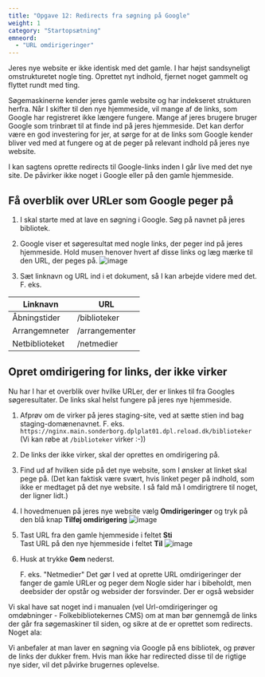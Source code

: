 ```yaml
---
title: "Opgave 12: Redirects fra søgning på Google"
weight: 1
category: "Startopsætning"
emneord:
  - "URL omdirigeringer"
---
```

Jeres nye website er ikke identisk med det gamle. I har højst sandsyneligt omstrukturetet nogle ting. Oprettet nyt indhold, fjernet noget gammelt og flyttet rundt med ting.

Søgemaskinerne kender jeres gamle website og har indekseret strukturen herfra. Når I skifter til den nye hjemmeside, vil mange af de links, som Google har registreret ikke længere fungere. Mange af jeres brugere bruger Google som trinbræt til at finde ind på jeres hjemmeside. Det kan derfor være en god investering for jer, at sørge for at de links som Google kender bliver ved med at fungere og at de peger på relevant indhold på jeres nye website.

I kan sagtens oprette redirects til Google-links inden I går live med det nye site. De påvirker ikke noget i Google eller på den gamle hjemmeside.

## Få overblik over URLer som Google peger på
1. I skal starte med at lave en søgning i Google. Søg på navnet på jeres bibliotek.
2. Google viser et søgeresultat med nogle links, der peger ind på jeres hjemmeside. Hold musen henover hvert af disse links og læg mærke til den URL, der peges på.
   ![image](https://github.com/danskernesdigitalebibliotek/folkebibliotekernes_cms_manual/assets/1641342/3e26f6ed-4931-4aa8-8ff0-3b1c37685226)

4. Sæt linknavn og URL ind i et dokument, så I kan arbejde videre med det. F. eks.

|Linknavn|URL|
|---|---|
|Åbningstider|/biblioteker|
|Arrangemneter|/arrangementer|
|Netbiblioteket|/netmedier|

## Opret omdirigering for links, der ikke virker
Nu har I har et overblik over hvilke URLer, der er linkes til fra Googles søgeresultater. De links skal helst fungere på jeres nye hjemmeside.
1. Afprøv om de virker på jeres staging-site, ved at sætte stien ind bag staging-domænenavnet. F. eks. `https://nginx.main.sonderborg.dplplat01.dpl.reload.dk/biblioteker`
   (Vi kan røbe at `/biblioteker` virker :-))
2. De links der ikke virker, skal der oprettes en omdirigering på.
3. Find ud af hvilken side på det nye website, som I ønsker at linket skal pege på. (Det kan faktisk være svært, hvis linket peger på indhold, som ikke er medtaget på det nye website. I så fald må I omdirigtrere til noget, der ligner lidt.)
4. I hovedmenuen på jeres nye website vælg **Omdirigeringer** og tryk på den blå knap **Tilføj omdirigering**
   ![image](https://github.com/danskernesdigitalebibliotek/folkebibliotekernes_cms_manual/assets/1641342/47bdf0e6-bec7-4328-bf3d-1ef7b624e904)
5. Tast URL fra den gamle hjemmeside i feltet **Sti**\
   Tast URL på den nye hjemmeside i feltet **Til**
   ![image](https://github.com/danskernesdigitalebibliotek/folkebibliotekernes_cms_manual/assets/1641342/a53d88db-95bd-4e8e-9b38-819c97c70fd9)
6. Husk at trykke **Gem** nederst.


   


   F. eks. "Netmedier" 
Det gør I ved at oprette URL omdirigeringer der fanger de gamle URLer og peger dem Nogle sider har i bibeholdt, men deebsider der opstår og websider der forsvinder. Der er også websider 


Vi skal have sat noget ind i manualen (vel Url-omdirigeringer og omdøbninger - Folkebibliotekernes CMS) om at man bør gennemgå de links der går fra søgemaskiner til siden, og sikre at de er oprettet som redirects. Noget ala:
 
Vi anbefaler at man laver en søgning via Google på ens bibliotek, og prøver de links der dukker frem. Hvis man ikke har redirected disse til de rigtige nye sider, vil det påvirke brugernes oplevelse.


